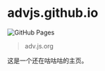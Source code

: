 # advjs.github.io

![GitHub Pages](https://github.com/advjs/advjs.github.io/workflows/GitHub%20Pages/badge.svg)

> adv.js.org

这是一个还在咕咕咕的主页。
